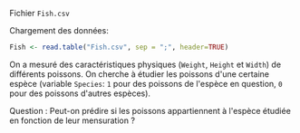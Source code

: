 Fichier `Fish.csv`

Chargement des données:
```R
Fish <- read.table("Fish.csv", sep = ";", header=TRUE)
```

On a mesuré des caractéristiques physiques (`Weight`, `Height` et `Width`) de différents poissons. On cherche à étudier les poissons d'une certaine espèce (variable `Species`: `1` pour des poissons de l'espèce en question, `0` pour des poissons d'autres espèces).

Question : Peut-on prédire si les poissons appartiennent à l'espèce étudiée en fonction de leur mensuration ?

